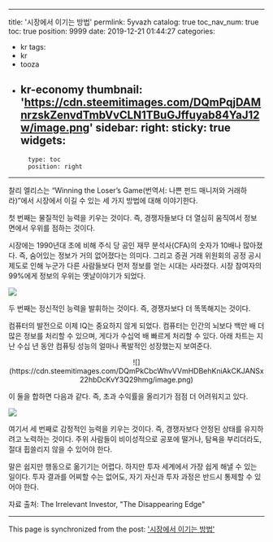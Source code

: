 
---
title: '시장에서 이기는 방법'
permlink: 5yvazh
catalog: true
toc_nav_num: true
toc: true
position: 9999
date: 2019-12-21 01:44:27
categories:
- kr
tags:
- kr
- tooza
- kr-economy
thumbnail: 'https://cdn.steemitimages.com/DQmPqjDAMnrzskZenvdTmbVvCLN1TBuGJffuyab84YaJ12w/image.png'
sidebar:
    right:
        sticky: true
widgets:
    -
        type: toc
        position: right
---


찰리 엘리스는 “Winning the Loser’s Game(번역서: 나쁜 펀드 매니저와 거래하라)”에서 시장에서 이길 수 있는 세 가지 방법에 대해 이야기한다.  

첫 번째는 물질적인 능력을 키우는 것이다. 즉, 경쟁자들보다 더 열심히 움직여서 정보 면에서 우위를 점하는 것이다.  

시장에는 1990년대 초에 비해 주식 당 공인 재무 분석사(CFA)의 숫자가 10배나 많아졌다. 즉, 숨어있는 정보가 거의 없어졌다는 의미다. 그리고 증권 거래 위원회의 공정 공시 제도로 인해 누군가 다른 사람들보다 먼저 정보를 얻는 시대는 사라졌다. 시장 참여자의 99%에게 정보의 우위는 옛날이야기가 되었다. 

![](https://cdn.steemitimages.com/DQmPqjDAMnrzskZenvdTmbVvCLN1TBuGJffuyab84YaJ12w/image.png)

두 번째는 정신적인 능력을 발휘하는 것이다. 즉, 경쟁자보다 더 똑똑해지는 것이다. 

컴퓨터의 발전으로 이제 IQ는 중요하지 않게 되었다. 컴퓨터는 인간의 뇌보다 백만 배 더 많은 정보를 처리할 수 ​​있으며, 게다가 수십억 배 빠르게 처리할 수 ​​있다. 아래 차트는 지난 수십 년 동안 컴퓨팅 성능의 얼마나 폭발적인 성장했는지 보여준다.

<center>
![](https://cdn.steemitimages.com/DQmPkCbcWhvVVmHDBehKniAkCKJANSx22hbDcKvY3Q29hmg/image.png)
</center>

이 둘을 합하면 다음과 같다. 즉, 초과 수익률을 올리기가 점점 더 어려워지고 있다.

![](https://cdn.steemitimages.com/DQmQMwfAro1y1a4YiSncrKHzFPvceaY5DoJVHSJc9xuAPc3/image.png)

여기서 세 번째로 감정적인 능력을 키우는 것이다. 즉, 경쟁자보다 안정된 상태를 유지하려고 노력하는 것이다. 주위 사람들이 비이성적으로 공포에 떨거나, 탐욕을 부리더라도, 절대 휩쓸리지 않을 수 있어야 한다.  

말은 쉽지만 행동으로 옮기기는 어렵다. 하지만 투자 세계에서 가장 쉽게 해낼 수 있는 일이다. 투자 결과를 어찌할 수는 없어도, 자기 자신과 투자 과정은 반드시 통제할 수 있어야 한다.  

자료 출처: The Irrelevant Investor, "The Disappearing Edge"

- - -

This page is synchronized from the post: ['시장에서 이기는 방법'](https://steemit.com/@pius.pius/5yvazh)
